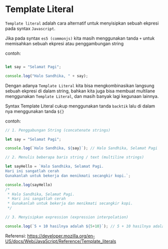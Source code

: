 # Template Literal

`Template literal` adalah cara alternatif untuk menyisipkan sebuah ekpresi pada syntax `Javascript`.

Jika pada syntax `es5 (commonjs)` kita masih menggunakan tanda `+` untuk memisahkan sebuah ekpresi atau penggambungan string

contoh: 

```js

let say = "Selamat Pagi";

console.log("Halo Sandhika, " + say);
```

Dengan adanya `Template Literal` kita bisa mengkombinasikan langsung sebuah ekpresi di dalam string, bahkan kita juga bisa membuat multilane menggunakan `Template Literal`, dan masih banyak lagi kegunaan lainnya.

Syntax Template Literal cukup menggunakan tanda `backtik` lalu di dalam nya menggunakan tanda `${}`

contoh:

```js
// 1. Penggabungan String (concatenate strings)

let say = "Selamat Pagi";

console.log(`Halo Sandhika, ${say}`); // Halo Sandhika, Selamat Pagi

// 2. Menulis beberapa baris string / text (multiline strings)

let sayHello = `Halo Sandhika, Selamat Pagi.
Hari ini sangatlah cerah
Gunakanlah untuk bekerja dan menikmati secangkir kopi.`;

console.log(sayHello)
/* 
 * Halo Sandhika, Selamat Pagi.
 * Hari ini sangatlah cerah
 * Gunakanlah untuk bekerja dan menikmati secangkir kopi.
 */

// 3. Menyisipkan expression (expression interpolation)

console.log(`5 + 10 hasilnya adalah ${5+10}`); // 5 + 10 hasilnya adalah 15
```

Referensi: https://developer.mozilla.org/en-US/docs/Web/JavaScript/Reference/Template_literals

